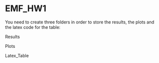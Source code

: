 # EMF_HW1

You need to create three folders in order to store the results, the plots and the latex code for the table: 

Results 

Plots

Latex_Table 
